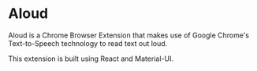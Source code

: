 # Aloud

Aloud is a Chrome Browser Extension that makes use of Google Chrome's Text-to-Speech technology to read text out loud.

This extension is built using React and Material-UI.
